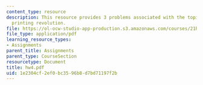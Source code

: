 ```yaml
---
content_type: resource
description: This resource provides 3 problems associated with the topic Eisenstein?s
  printing revolution.
file: https://ol-ocw-studio-app-production.s3.amazonaws.com/courses/21h-418-from-print-to-digital-technologies-of-the-word-1450-present-fall-2005/1e2304cf2ef0bc3596b8d7bd71197f2b_hw4.pdf
file_type: application/pdf
learning_resource_types:
- Assignments
parent_title: Assignments
parent_type: CourseSection
resourcetype: Document
title: hw4.pdf
uid: 1e2304cf-2ef0-bc35-96b8-d7bd71197f2b
---
```

